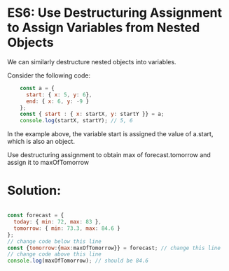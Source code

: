 # ES6: Use Destructuring Assignment to Assign Variables from Nested Objects

We can similarly destructure nested objects into variables.

Consider the following code:
```javascript
    const a = {
      start: { x: 5, y: 6},
      end: { x: 6, y: -9 }
    };
    const { start : { x: startX, y: startY }} = a;
    console.log(startX, startY); // 5, 6
```

In the example above, the variable start is assigned the value of a.start, which is also an object.

Use destructuring assignment to obtain max of forecast.tomorrow and assign it to maxOfTomorrow

# Solution:

```javascript

const forecast = {
  today: { min: 72, max: 83 },
  tomorrow: { min: 73.3, max: 84.6 }
};
// change code below this line
const {tomorrow:{max:maxOfTomorrow}} = forecast; // change this line
// change code above this line
console.log(maxOfTomorrow); // should be 84.6
```
